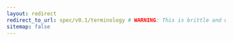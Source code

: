 ```yaml
---
layout: redirect
redirect_to_url: spec/v0.1/terminology # WARNING: This is brittle and will not update as per {{ site.current_spec_version }}
sitemap: false
---
```


